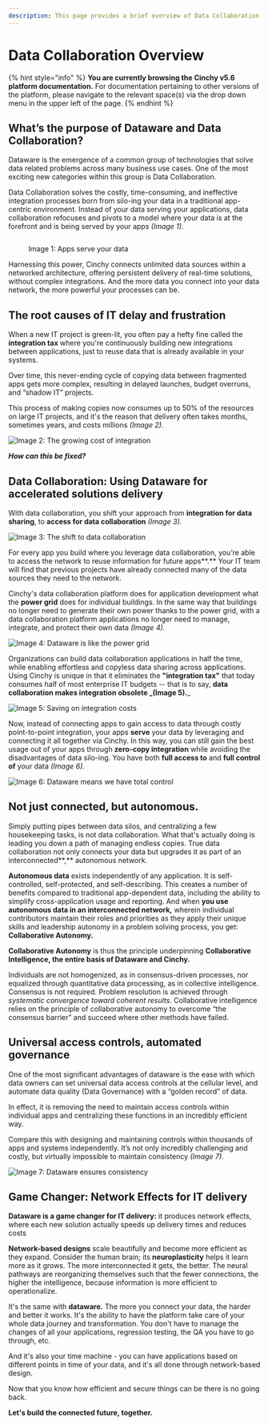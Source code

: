 ```yaml
---
description: This page provides a brief overview of Data Collaboration
---
```


# Data Collaboration Overview

{% hint style="info" %}
**You are currently browsing the Cinchy v5.6 platform documentation.** For documentation pertaining to other versions of the platform, please navigate to the relevant space(s) via the drop down menu in the upper left of the page.
{% endhint %}

## What’s the purpose of Dataware and Data Collaboration?

Dataware is the emergence of a common group of technologies that solve data related problems across many business use cases. One of the most exciting new categories within this group is Data Collaboration.

Data Collaboration solves the costly, time-consuming, and ineffective integration processes born from silo-ing your data in a traditional app-centric environment. Instead of your data serving your applications, data collaboration refocuses and pivots to a model where your data is at the forefront and is being served by your apps _(Image 1)._

<figure><img src=".gitbook/assets/image (442).png" alt=""><figcaption><p>Image 1: Apps serve your data</p></figcaption></figure>

Harnessing this power, Cinchy connects unlimited data sources within a networked architecture, offering persistent delivery of real-time solutions, without complex integrations. And the more data you connect into your data network, the more powerful your processes can be.

## The root causes of IT delay and frustration

When a new IT project is green-lit, you often pay a hefty fine called the **integration tax** where you're continuously building new integrations between applications, just to reuse data that is already available in your systems.

Over time, this never-ending cycle of copying data between fragmented apps gets more complex, resulting in delayed launches, budget overruns, and “shadow IT” projects.

This process of making copies now consumes up to 50% of the resources on large IT projects, and it's the reason that delivery often takes months, sometimes years, and costs millions _(Image 2)._

![Image 2: The growing cost of integration](<.gitbook/assets/image (528).png>)

_**How can this be fixed?**_

## Data Collaboration: **Using Dataware for accelerated solutions delivery**

With data collaboration, you shift your approach from **integration for data sharing**, to **access for data collaboration** _(Image 3)._

![Image 3: The shift to data collaboration](https://lh5.googleusercontent.com/DSJwTLfBWBIWtzTE5qyNKqHOmRL85PcXYUNQuGFhcGzIWefJnqtaGEdoc\_AfaECMp2cHvnqnQIWaBI8qvkOmgjC0ID74szGLBDnCAsbHo03JseWF-VfHC4szvyjP66PaQB9UCQ9w)

For every app you build where you leverage data collaboration, you’re able to access the network to reuse information for future apps**.** Your IT team will find that previous projects have already connected many of the data sources they need to the network.

Cinchy's data collaboration platform does for application development what the **power grid** does for individual buildings. In the same way that buildings no longer need to generate their own power thanks to the power grid, with a data collaboration platform applications no longer need to manage, integrate, and protect their own data _(Image 4)._



![Image 4: Dataware is like the power grid](<.gitbook/assets/image (468).png>)

Organizations can build data collaboration applications in half the time, while enabling effortless and copyless data sharing across applications. Using Cinchy is unique in that it eliminates the **"integration tax"** that today consumes half of most enterprise IT budgets -- that is to say, **data collaboration makes integration obsolete **_**(Image 5).**_



![Image 5: Saving on integration costs](<.gitbook/assets/image (466).png>)

Now, instead of connecting apps to gain access to data through costly point-to-point integration, your apps **serve** your data by leveraging and connecting it all together via Cinchy. In this way, you can still gain the best usage out of your apps through **zero-copy integration** while avoiding the disadvantages of data silo-ing. You have both **full access to** and **full control of** your data _(Image 6)._



![Image 6: Dataware means we have total control](<.gitbook/assets/image (386).png>)

## Not just connected, but autonomous.

​Simply putting pipes between data silos, and centralizing a few housekeeping tasks, is not data collaboration. What that's actually doing is leading you down a path of managing endless copies. True data collaboration not only connects your data but upgrades it as part of an interconnected**,** autonomous network.&#x20;

**Autonomous data** exists independently of any application. It is self-controlled, self-protected, and self-describing. This creates a number of benefits compared to traditional app-dependent data, including the ability to simplify cross-application usage and reporting. And when **you use autonomous data in an interconnected network,** wherein individual contributors maintain their roles and priorities as they apply their unique skills and leadership autonomy in a problem solving process, you get: **Collaborative Autonomy.**&#x20;

**Collaborative Autonomy** is thus the principle underpinning **Collaborative Intelligence, the entire basis of Dataware and Cinchy.**

Individuals are not homogenized, as in consensus-driven processes, nor equalized through quantitative data processing, as in collective intelligence. Consensus is not required. Problem resolution is achieved through _systematic convergence toward coherent results._ Collaborative intelligence relies on the principle of collaborative autonomy to overcome “the consensus barrier” and succeed where other methods have failed.

## Universal access controls, automated governance

One of the most significant advantages of dataware is the ease with which data owners can set universal data access controls at the cellular level, and automate data quality (Data Governance) with a “golden record” of data.

In effect, it is removing the need to maintain access controls within individual apps and centralizing these functions in an incredibly efficient way.

Compare this with designing and maintaining controls within thousands of apps and systems independently. It’s not only incredibly challenging and costly, but virtually impossible to maintain consistency _(Image 7)._

![Image 7: Dataware ensures consistency](<.gitbook/assets/image (480).png>)

## Game Changer: Network Effects for IT delivery&#x20;

**Dataware is a game changer for IT delivery:** it produces network effects, where each new solution actually speeds up delivery times and reduces costs

**Network-based designs** scale beautifully and become more efficient as they expand. Consider the human brain; its **neuroplasticity** helps it learn more as it grows. The more interconnected it gets, the better. The neural pathways are reorganizing themselves such that the fewer connections, the higher the intelligence, because information is more efficient to operationalize.

It's the same with **dataware.** The more you connect your data, the harder and better it works. It's the ability to have the platform take care of your whole data journey and transformation. You don't have to manage the changes of all your applications, regression testing, the QA you have to go through, etc.

And it's also your time machine - you can have applications based on different points in time of your data, and it's all done through network-based design.

Now that you know how efficient and secure things can be there is no going back.&#x20;

**Let's build the connected future, together.**&#x20;
